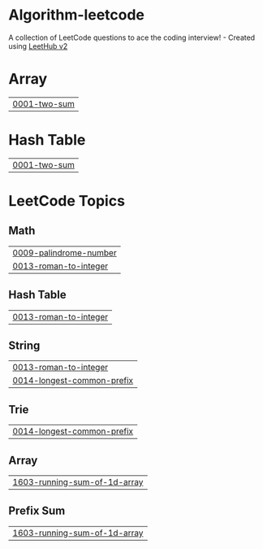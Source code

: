 # Algorithm-leetcode
A collection of LeetCode questions to ace the coding interview! - Created using [LeetHub v2](https://github.com/arunbhardwaj/LeetHub-2.0)


# Array
|  |
| ------- |
| [0001-two-sum](https://github.com/Taehwani-Storage/Algorithm-leetcode/tree/master/0001-two-sum) |
# Hash Table
|  |
| ------- |
| [0001-two-sum](https://github.com/Taehwani-Storage/Algorithm-leetcode/tree/master/0001-two-sum) |
<!---LeetCode Topics Start-->
# LeetCode Topics
## Math
|  |
| ------- |
| [0009-palindrome-number](https://github.com/Taehwani-Storage/Algorithm-leetcode/tree/master/0009-palindrome-number) |
| [0013-roman-to-integer](https://github.com/Taehwani-Storage/Algorithm-leetcode/tree/master/0013-roman-to-integer) |
## Hash Table
|  |
| ------- |
| [0013-roman-to-integer](https://github.com/Taehwani-Storage/Algorithm-leetcode/tree/master/0013-roman-to-integer) |
## String
|  |
| ------- |
| [0013-roman-to-integer](https://github.com/Taehwani-Storage/Algorithm-leetcode/tree/master/0013-roman-to-integer) |
| [0014-longest-common-prefix](https://github.com/Taehwani-Storage/Algorithm-leetcode/tree/master/0014-longest-common-prefix) |
## Trie
|  |
| ------- |
| [0014-longest-common-prefix](https://github.com/Taehwani-Storage/Algorithm-leetcode/tree/master/0014-longest-common-prefix) |
## Array
|  |
| ------- |
| [1603-running-sum-of-1d-array](https://github.com/Taehwani-Storage/Algorithm-leetcode/tree/master/1603-running-sum-of-1d-array) |
## Prefix Sum
|  |
| ------- |
| [1603-running-sum-of-1d-array](https://github.com/Taehwani-Storage/Algorithm-leetcode/tree/master/1603-running-sum-of-1d-array) |
<!---LeetCode Topics End-->